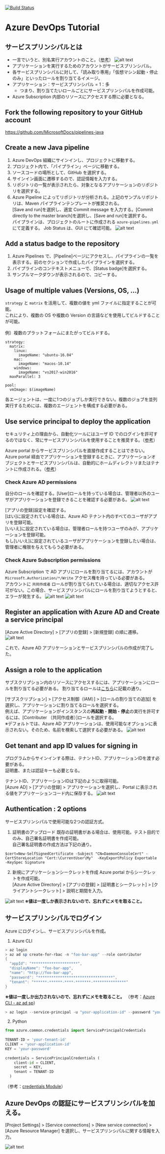 [![Build Status](https://dev.azure.com/koheisaito/Demo/_apis/build/status/kohei3110.pipelines-java?branchName=master)](https://dev.azure.com/koheisaito/Demo/_build/latest?definitionId=1&branchName=master)

# Azure DevOps Tutorial

## サービスプリンシパルとは
 - 一言でいうと、別名実行アカウントのこと。（[参考](https://blog.nextscape.net/archives/Date/2016/07/azure-ad-serviceprincipal)）
 ![alt text](./images/service-principal.png)
 - アプリケーションを実行するためのアカウントがサービスプリンシパル。
 - 各サービスプリンシパルに対して、「読み取り専用」「仮想マシン起動・停止のみ」といったロールを割り当てるイメージ。
 - アプリケーション：サービスプリンシパル = 1：多
   - つまり、割り当てたいロールごとにサービスプリンシパルを作成可能。 
 - Azure Subscription 内部のリソースにアクセスする際に必要となる。

## Fork the following repository to your GitHub account
https://github.com/MicrosoftDocs/pipelines-java

## Create a new Java pipeline
1. Azure DevOps 組織にサインインし、プロジェクトに移動する。
2. プロジェクト内で、「パイプライン」ページに移動する。
3. ソースコードの場所として、GitHub を選択する。
4. サインイン画面に遷移するので、認証情報を入力する。
5. リポジトリの一覧が表示されたら、対象となるアプリケーションのリポジトリを選択する。
6. Azure Pipeline によってリポジトリが分析される。上記のサンプルリポジトリは、Maven パイプラインテンプレートが推奨される。<br>
   [Save and run]を選択し、適宜 Commit message を入力する。[Commit directly to the master branch]を選択し、[Save and run]を選択する。<br>
   パイプラインは、プロジェクトのルートに作成される `azure-pipelines.yml` にて定義する。
   Job Status は、GUI にて確認可能。
   ![alt text](./images/build-status.png)

## Add a status badge to the repository
1. Azure Pipelines で、[Pipeline]ページにアクセスし、パイプラインの一覧を表示する。前のセクションで作成したパイプラインを選択する。
2. パイプラインのコンテキストメニューで、[Status badge]を選択する。
3. サンプルマークダウンが表示されるので、コピーする。

## Usage of multiple values (Versions, OS, ...)
`strategy` と `matrix` を活用して、複数の値を yml ファイルに指定することが可能。<br>
これにより、複数の OS や複数の Version の言語などを使用してビルドすることが可能。<br>
<br>
例）複数のプラットフォームにまたがってビルドする。

```
strategy:
  matrix:
    linux:
      imageName: "ubuntu-16.04"
    mac:
      imageName: "macos-10.14"
    windows:
      imageName: "vs2017-win2016"
  maxParallel: 3

pool:
  vmImage: $(imageName)
```

各エージェントは、一度に1つのジョブしか実行できない。複数のジョブを並列実行するためには、複数のエージェントを構成する必要がある。

## Use service principal to deploy the application
セキュリティ上の理由から、自動化ツールにはユーザ ID でのログインを許可するのではなく、常にサービスプリンシパルを使用することを推奨する。（[参考](https://docs.microsoft.com/ja-jp/azure/active-directory/develop/howto-create-service-principal-portal)）

Azure portal からサービスプリンシパルを直接作成することはできない。 Azure portal 経由でアプリケーションを登録するときに、アプリケーションオブジェクトとサービスプリンシパルは、自動的にホームディレクトリまたはテナントに作成される。（[参考](https://docs.microsoft.com/ja-jp/azure/active-directory/develop/app-objects-and-service-principals)）

### Check Azure AD permissions
自分のロールを確認する。[User]ロールを持っている場合は、管理者以外のユーザがアプリケーションを登録できることを確認する必要がある。
![alt text](./images/ad-overview.png)

[アプリの登録]設定を確認する。<br>
[はい]に設定されている場合は、Azure AD テナント内のすべてのユーザがアプリを登録可能。<br>
[いいえ]に設定されている場合は、管理者ロールを持つユーザのみが、アプリケーションを登録可能。<br>
もし[いいえ]に設定されているユーザがアプリケーションを登録したい場合は、管理者に権限を与えてもらう必要がある。

### Check Azure Subscription permissions
Azure Subscription で AD アプリにロールを割り当てるには、アカウントが `Microsoft.Authorization/*/Write` アクセス権を持っている必要がある。<br>
アカウントに `共同作成者` ロールが割り当てられている場合は、適切なアクセス許可がない。この場合、サービスプリンシパルにロールを割り当てようとすると、エラーが発生する。
![alt text](./images/subscription-permission.png)
![alt text](./images/subscription-role-assignment.png)


## Register an application with Azure AD and Create a service principal
[Azure Active Directory] > [アプリの登録] > [新規登録] の順に遷移。
![alt text](./images/register-application.png)

これで、Azure AD アプリケーションとサービスプリンシパルの作成が完了した。

## Assign a role to the application
サブスクリプション内のリソースにアクセスするには、アプリケーションにロールを割り当てる必要がある。
割り当てるロールは[こちら](https://docs.microsoft.com/ja-jp/azure/role-based-access-control/built-in-roles)に記載の通り。<br>

[サブスクリプション] > [アクセス制御（IAM）] > [ロールの割り当ての追加] を選択し、アプリケーションに割り当てるロールを選択する。<br>
例えば、アプリケーションがインスタンスの<b>再起動</b>・<b>開始</b>・<b>停止</b>の実行を許可するには、[Contributer （共同作成者）]ロールを選択する。<br>
※デフォルトでは、Azure AD アプリケーションは、使用可能なオプションに表示されない。そのため、名前を検索して選択する必要がある。
![alt text](./images/app-role-assign.png)

## Get tenant and app ID values for signing in
プログラムからサインインする際は、テナントID、アプリケーションIDを渡す必要がある。<br>
証明書、または認証キーも必要となる。

テナントID、アプリケーションIDは下記のように取得可能。<br>
[Azure AD] > [アプリの登録] > アプリケーションを選択し、Portal に表示される値をアプリケーションコード内に保存する。
![alt text](./images/tenantid-applicationid.png)

## Authentication : 2 options
サービスプリンシパルで使用可能な2つの認証方式。
1. 証明書のアップロード
既存の証明書がある場合は、使用可能。テスト目的でのみ、自己署名証明書を作成可能。<br>
自己署名証明書の作成方法は下記の通り。

```
$cert=New-SelfSignedCertificate -Subject "CN=DaemonConsoleCert" -CertStoreLocation "Cert:\CurrentUser\My"  -KeyExportPolicy Exportable -KeySpec Signature
```

2. 新規にアプリケーションシークレットを作成
Azure portal からシークレットを作成可能。<br>
[Azure Active Directory] > [アプリの登録] > [証明書とシークレット] > [クライアントシークレット] > 説明と期間を入力。

![alt text](./images/certificatoin-secret.png)
<b>※値は一度しか表示されないので、忘れずにメモを取ること。</b>

## サービスプリンシパルでログイン

Azure にログインし、サービスプリンシパルを作成。

1. Azure CLI

```powershell
> az login
> az ad sp create-for-rbac -n "foo-bar-app" --role contributor
{
  "appId": "*********************",
  "displayName": "foo-bar-app",
  "name": "http://foo-bar-app",
  "password": "**********************************",
  "tenant": "******-******-****-*******-***************"
}
```
<b>※値は一度しか出力されないので、忘れずにメモを取ること。</b>
（参考：[Azure CLI - az ad sp](https://docs.microsoft.com/ja-jp/cli/azure/ad/sp?view=azure-cli-latest)）


```powershell
> az login --service-principal -u "your-application-id" --password "your-password" --tenant "your-tenant-id"
```

2. Python

```python
from azure.common.credentials import ServicePrincipalCredentials
 
TENANT-ID = 'your-tenant-id'
CLIENT = 'your-application-id'
KEY = 'your-password'
 
credentials = ServicePrincipalCredentials (
    client-id = CLIENT,
    secret = KEY,
    tenant = TENANT-ID
  )
```
（参考：[credentials Module](https://docs.microsoft.com/en-us/python/api/azure-common/azure.common.credentials?view=azure-python)）

## Azure DevOps の認証にサービスプリンシパルを加える。

[Project Settings] > [Service connections] > [New service connection] > [Azure Resource Manager] を選択し、サービスプリンシパルに関する情報を入力。

![alt text](./images/service-connection-verification.png)